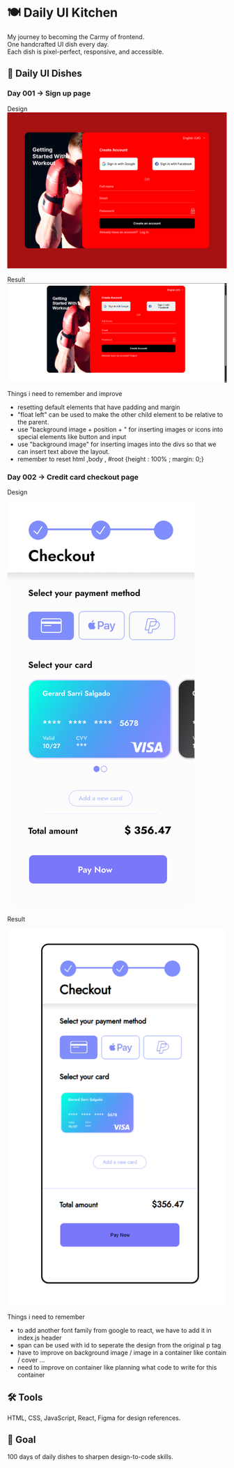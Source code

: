 # 🍽️ Daily UI Kitchen

My journey to becoming the Carmy of frontend.  
One handcrafted UI dish every day.  
Each dish is pixel-perfect, responsive, and accessible.

## 📅 Daily UI Dishes

### Day 001 → Sign up page

Design
![alt text](<daily-ui-kitchen/src/day-1/day-1-design & result/Day1_design.png>)

Result
![alt text](<daily-ui-kitchen/src/day-1/day-1-design & result/Day1_result.png>)

Things i need to remember and improve

- resetting default elements that have padding and margin
- "float left" can be used to make the other child element to be relative to the parent.
- use "background image + position + " for inserting images or icons into special elements like button and input
- use "background image" for inserting images into the divs so that we can insert text above the layout.
- remember to reset html ,body , #root {height : 100% ; margin: 0;}

### Day 002 → Credit card checkout page

Design 

![alt text](<daily-ui-kitchen/src/day-2/day-2 Design & Result/design.png>)

Result

![alt text](<daily-ui-kitchen/src/day-2/day-2 Design & Result/result.png>)

Things i need to remember

- to add another font family from google to react, we have to add it in index.js header 
- span can be used with id to seperate the design from the original p tag
- have to improve on background image / image in a container like contain / cover ...
- need to improve on container like planning what code to write for this container

## 🛠️ Tools

HTML, CSS, JavaScript, React, Figma for design references.

## 🎯 Goal

100 days of daily dishes to sharpen design-to-code skills.
